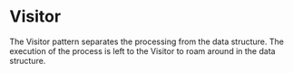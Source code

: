 # Visitor

The Visitor pattern separates the processing from the data structure. 
The execution of the process is left to the Visitor to roam around in the data structure.